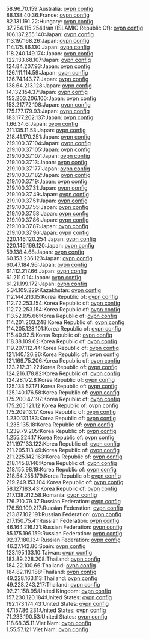 58.96.70.159:Australia: [ovpn config](vpn/58_96_70_159.ovpn)  
88.138.40.36:France: [ovpn config](vpn/88_138_40_36.ovpn)  
82.131.191.22:Hungary: [ovpn config](vpn/82_131_191_22.ovpn)  
37.254.115.254:Iran (ISLAMIC Republic Of): [ovpn config](vpn/37_254_115_254.ovpn)  
106.137.255.140:Japan: [ovpn config](vpn/106_137_255_140.ovpn)  
113.197.168.26:Japan: [ovpn config](vpn/113_197_168_26.ovpn)  
114.175.86.130:Japan: [ovpn config](vpn/114_175_86_130.ovpn)  
118.240.149.174:Japan: [ovpn config](vpn/118_240_149_174.ovpn)  
122.133.68.107:Japan: [ovpn config](vpn/122_133_68_107.ovpn)  
124.84.207.93:Japan: [ovpn config](vpn/124_84_207_93.ovpn)  
126.111.114.59:Japan: [ovpn config](vpn/126_111_114_59.ovpn)  
126.74.143.77:Japan: [ovpn config](vpn/126_74_143_77.ovpn)  
138.64.213.128:Japan: [ovpn config](vpn/138_64_213_128.ovpn)  
14.132.154.37:Japan: [ovpn config](vpn/14_132_154_37.ovpn)  
153.203.206.100:Japan: [ovpn config](vpn/153_203_206_100.ovpn)  
153.217.72.108:Japan: [ovpn config](vpn/153_217_72_108.ovpn)  
175.177.179.93:Japan: [ovpn config](vpn/175_177_179_93.ovpn)  
183.177.202.137:Japan: [ovpn config](vpn/183_177_202_137.ovpn)  
1.66.34.6:Japan: [ovpn config](vpn/1_66_34_6.ovpn)  
211.135.11.53:Japan: [ovpn config](vpn/211_135_11_53.ovpn)  
218.41.170.251:Japan: [ovpn config](vpn/218_41_170_251.ovpn)  
219.100.37.104:Japan: [ovpn config](vpn/219_100_37_104.ovpn)  
219.100.37.105:Japan: [ovpn config](vpn/219_100_37_105.ovpn)  
219.100.37.107:Japan: [ovpn config](vpn/219_100_37_107.ovpn)  
219.100.37.13:Japan: [ovpn config](vpn/219_100_37_13.ovpn)  
219.100.37.177:Japan: [ovpn config](vpn/219_100_37_177.ovpn)  
219.100.37.182:Japan: [ovpn config](vpn/219_100_37_182.ovpn)  
219.100.37.19:Japan: [ovpn config](vpn/219_100_37_19.ovpn)  
219.100.37.31:Japan: [ovpn config](vpn/219_100_37_31.ovpn)  
219.100.37.49:Japan: [ovpn config](vpn/219_100_37_49.ovpn)  
219.100.37.51:Japan: [ovpn config](vpn/219_100_37_51.ovpn)  
219.100.37.55:Japan: [ovpn config](vpn/219_100_37_55.ovpn)  
219.100.37.58:Japan: [ovpn config](vpn/219_100_37_58.ovpn)  
219.100.37.86:Japan: [ovpn config](vpn/219_100_37_86.ovpn)  
219.100.37.87:Japan: [ovpn config](vpn/219_100_37_87.ovpn)  
219.100.37.96:Japan: [ovpn config](vpn/219_100_37_96.ovpn)  
220.146.120.254:Japan: [ovpn config](vpn/220_146_120_254.ovpn)  
220.146.169.120:Japan: [ovpn config](vpn/220_146_169_120.ovpn)  
59.138.4.68:Japan: [ovpn config](vpn/59_138_4_68.ovpn)  
60.153.236.123:Japan: [ovpn config](vpn/60_153_236_123.ovpn)  
60.47.184.96:Japan: [ovpn config](vpn/60_47_184_96.ovpn)  
61.112.217.66:Japan: [ovpn config](vpn/61_112_217_66.ovpn)  
61.211.0.14:Japan: [ovpn config](vpn/61_211_0_14.ovpn)  
61.21.199.172:Japan: [ovpn config](vpn/61_21_199_172.ovpn)  
5.34.109.229:Kazakhstan: [ovpn config](vpn/5_34_109_229.ovpn)  
112.144.213.15:Korea Republic of: [ovpn config](vpn/112_144_213_15.ovpn)  
112.72.253.154:Korea Republic of: [ovpn config](vpn/112_72_253_154.ovpn)  
112.72.253.154:Korea Republic of: [ovpn config](vpn/112_72_253_154.ovpn)  
113.52.195.66:Korea Republic of: [ovpn config](vpn/113_52_195_66.ovpn)  
114.201.203.248:Korea Republic of: [ovpn config](vpn/114_201_203_248.ovpn)  
114.205.128.101:Korea Republic of: [ovpn config](vpn/114_205_128_101.ovpn)  
115.40.92.5:Korea Republic of: [ovpn config](vpn/115_40_92_5.ovpn)  
118.38.109.62:Korea Republic of: [ovpn config](vpn/118_38_109_62.ovpn)  
119.207.112.44:Korea Republic of: [ovpn config](vpn/119_207_112_44.ovpn)  
121.140.126.86:Korea Republic of: [ovpn config](vpn/121_140_126_86.ovpn)  
121.169.75.206:Korea Republic of: [ovpn config](vpn/121_169_75_206.ovpn)  
123.212.31.22:Korea Republic of: [ovpn config](vpn/123_212_31_22.ovpn)  
124.216.178.82:Korea Republic of: [ovpn config](vpn/124_216_178_82.ovpn)  
124.28.172.8:Korea Republic of: [ovpn config](vpn/124_28_172_8.ovpn)  
125.133.57.171:Korea Republic of: [ovpn config](vpn/125_133_57_171.ovpn)  
125.140.176.58:Korea Republic of: [ovpn config](vpn/125_140_176_58.ovpn)  
175.200.47.197:Korea Republic of: [ovpn config](vpn/175_200_47_197.ovpn)  
175.205.121.12:Korea Republic of: [ovpn config](vpn/175_205_121_12.ovpn)  
175.209.13.17:Korea Republic of: [ovpn config](vpn/175_209_13_17.ovpn)  
1.230.131.183:Korea Republic of: [ovpn config](vpn/1_230_131_183.ovpn)  
1.235.135.18:Korea Republic of: [ovpn config](vpn/1_235_135_18.ovpn)  
1.239.79.205:Korea Republic of: [ovpn config](vpn/1_239_79_205.ovpn)  
1.255.224.17:Korea Republic of: [ovpn config](vpn/1_255_224_17.ovpn)  
211.197.133.122:Korea Republic of: [ovpn config](vpn/211_197_133_122.ovpn)  
211.205.113.49:Korea Republic of: [ovpn config](vpn/211_205_113_49.ovpn)  
211.225.142.163:Korea Republic of: [ovpn config](vpn/211_225_142_163.ovpn)  
218.145.8.146:Korea Republic of: [ovpn config](vpn/218_145_8_146.ovpn)  
218.155.98.19:Korea Republic of: [ovpn config](vpn/218_155_98_19.ovpn)  
218.54.255.179:Korea Republic of: [ovpn config](vpn/218_54_255_179.ovpn)  
219.249.153.104:Korea Republic of: [ovpn config](vpn/219_249_153_104.ovpn)  
58.127.183.43:Korea Republic of: [ovpn config](vpn/58_127_183_43.ovpn)  
217.138.212.58:Romania: [ovpn config](vpn/217_138_212_58.ovpn)  
176.210.79.37:Russian Federation: [ovpn config](vpn/176_210_79_37.ovpn)  
176.59.109.217:Russian Federation: [ovpn config](vpn/176_59_109_217.ovpn)  
213.87.102.191:Russian Federation: [ovpn config](vpn/213_87_102_191.ovpn)  
217.150.75.41:Russian Federation: [ovpn config](vpn/217_150_75_41.ovpn)  
46.164.216.131:Russian Federation: [ovpn config](vpn/46_164_216_131.ovpn)  
85.175.196.159:Russian Federation: [ovpn config](vpn/85_175_196_159.ovpn)  
92.37.180.134:Russian Federation: [ovpn config](vpn/92_37_180_134.ovpn)  
46.27.142.86:Spain: [ovpn config](vpn/46_27_142_86.ovpn)  
123.195.133.10:Taiwan: [ovpn config](vpn/123_195_133_10.ovpn)  
183.89.228.208:Thailand: [ovpn config](vpn/183_89_228_208.ovpn)  
184.22.100.66:Thailand: [ovpn config](vpn/184_22_100_66.ovpn)  
184.82.119.188:Thailand: [ovpn config](vpn/184_82_119_188.ovpn)  
49.228.163.113:Thailand: [ovpn config](vpn/49_228_163_113.ovpn)  
49.228.243.217:Thailand: [ovpn config](vpn/49_228_243_217.ovpn)  
92.21.158.95:United Kingdom: [ovpn config](vpn/92_21_158_95.ovpn)  
157.230.120.184:United States: [ovpn config](vpn/157_230_120_184.ovpn)  
192.173.174.43:United States: [ovpn config](vpn/192_173_174_43.ovpn)  
47.157.86.231:United States: [ovpn config](vpn/47_157_86_231.ovpn)  
71.233.190.53:United States: [ovpn config](vpn/71_233_190_53.ovpn)  
118.68.35.11:Viet Nam: [ovpn config](vpn/118_68_35_11.ovpn)  
1.55.57.121:Viet Nam: [ovpn config](vpn/1_55_57_121.ovpn)  
